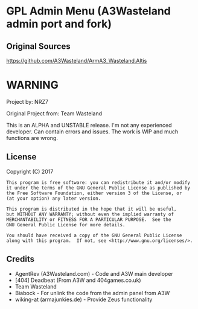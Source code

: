 # GPL Admin Menu (A3Wasteland admin port and fork)


## Original Sources
https://github.com/A3Wasteland/ArmA3_Wasteland.Altis


# WARNING

Project by: NRZ7

Original Project from: Team Wasteland

This is an ALPHA and UNSTABLE release. I'm not any experienced developer. Can contain errors and issues. The work is WIP and much functions are wrong.


## License
Copyright (C) 2017

	This program is free software: you can redistribute it and/or modify
    it under the terms of the GNU General Public License as published by
    the Free Software Foundation, either version 3 of the License, or
    (at your option) any later version.

    This program is distributed in the hope that it will be useful,
    but WITHOUT ANY WARRANTY; without even the implied warranty of
    MERCHANTABILITY or FITNESS FOR A PARTICULAR PURPOSE.  See the
    GNU General Public License for more details.

    You should have received a copy of the GNU General Public License
    along with this program.  If not, see <http://www.gnu.org/licenses/>.


## Credits

* AgentRev (A3Wasteland.com) - Code and A3W main developer
* [404] Deadbeat (From A3W and 404games.co.uk)
* Team Wasteland
* Biabock - For unlink the code from the admin panel from A3W
* wiking-at (armajunkies.de) - Provide Zeus functionality
